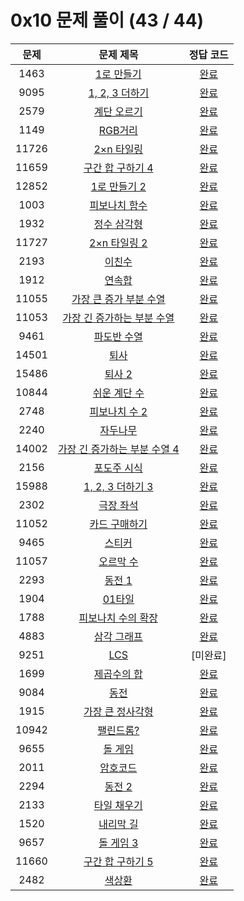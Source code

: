 # 0x10 문제 풀이 (43 / 44)

| 문제 | 문제 제목 | 정답 코드 |
| :--: | :--: | :--: |
| 1463 | [1로 만들기](https://www.acmicpc.net/problem/1463) | [완료](./solutions/1463.cpp) |
| 9095 | [1, 2, 3 더하기](https://www.acmicpc.net/problem/9095) | [완료](./solutions/9095.cpp) |
| 2579 | [계단 오르기](https://www.acmicpc.net/problem/2579) | [완료](./solutions/2579.cpp) |
| 1149 | [RGB거리](https://www.acmicpc.net/problem/1149) | [완료](./solutions/1149.cpp) |
| 11726 | [2×n 타일링](https://www.acmicpc.net/problem/11726) | [완료](./solutions/11726.cpp) |
| 11659 | [구간 합 구하기 4](https://www.acmicpc.net/problem/11659) | [완료](./solutions/11659.cpp) |
| 12852 | [1로 만들기 2](https://www.acmicpc.net/problem/12852) | [완료](./solutions/12852.cpp) |
| 1003 | [피보나치 함수](https://www.acmicpc.net/problem/1003) | [완료](./solutions/1003.cpp) |
| 1932 | [정수 삼각형](https://www.acmicpc.net/problem/1932) | [완료](./solutions/1932.cpp) |
| 11727 | [2×n 타일링 2](https://www.acmicpc.net/problem/11727) | [완료](./solutions/11727.cpp) |
| 2193 | [이친수](https://www.acmicpc.net/problem/2193) | [완료](./solutions/2193.cpp) |
| 1912 | [연속합](https://www.acmicpc.net/problem/1912) | [완료](./solutions/1912.cpp) |
| 11055 | [가장 큰 증가 부분 수열](https://www.acmicpc.net/problem/11055) | [완료](./solutions/11055.cpp) |
| 11053 | [가장 긴 증가하는 부분 수열](https://www.acmicpc.net/problem/11053) | [완료](./solutions/11053.cpp) |
| 9461 | [파도반 수열](https://www.acmicpc.net/problem/9461) | [완료](./solutions/9461.cpp) |
| 14501 | [퇴사](https://www.acmicpc.net/problem/14501) | [완료](./solutions/14501.cpp) |
| 15486 | [퇴사 2](https://www.acmicpc.net/problem/15486) | [완료](./solutions/15486.cpp) |
| 10844 | [쉬운 계단 수](https://www.acmicpc.net/problem/10844) | [완료](./solutions/10844.cpp) |
| 2748 | [피보나치 수 2](https://www.acmicpc.net/problem/2748) | [완료](./solutions/2748.cpp)|
| 2240 | [자두나무](https://www.acmicpc.net/problem/2240) | [완료](./solutions/2240.cpp) |
| 14002 | [가장 긴 증가하는 부분 수열 4](https://www.acmicpc.net/problem/14002) | [완료](./solutions/14002.cpp) |
| 2156 | [포도주 시식](https://www.acmicpc.net/problem/2156) | [완료](./solutions/2156.cpp) |
| 15988 | [1, 2, 3 더하기 3](https://www.acmicpc.net/problem/15988) | [완료](./solutions/15988.cpp) |
| 2302 | [극장 좌석](https://www.acmicpc.net/problem/2302) | [완료](./solutions/2302.cpp) |
| 11052 | [카드 구매하기](https://www.acmicpc.net/problem/11052) | [완료](./solutions/11052.cpp) |
| 9465 | [스티커](https://www.acmicpc.net/problem/9465) | [완료](./solutions/9465.cpp) |
| 11057 | [오르막 수](https://www.acmicpc.net/problem/11057) | [완료](./solutions/11057.cpp) |
| 2293 | [동전 1](https://www.acmicpc.net/problem/2293) | [완료](./solutions/2293.cpp) |
| 1904 | [01타일](https://www.acmicpc.net/problem/1904) | [완료](./solutions/1904.cpp) |
| 1788 | [피보나치 수의 확장](https://www.acmicpc.net/problem/1788) | [완료](./solutions/1788.cpp) |
| 4883 | [삼각 그래프](https://www.acmicpc.net/problem/4883) | [완료](./solutions/4883.cpp) |
| 9251 | [LCS](https://www.acmicpc.net/problem/9251) | [미완료] |
| 1699 | [제곱수의 합](https://www.acmicpc.net/problem/1699) | [완료](./solutions/1699.cpp) |
| 9084 | [동전](https://www.acmicpc.net/problem/9084) | [완료](./solutions/9084.cpp) |
| 1915 | [가장 큰 정사각형](https://www.acmicpc.net/problem/1915) | [완료](./solutions/1915.cpp) |
| 10942 | [팰린드롬?](https://www.acmicpc.net/problem/10942) | [완료](./solutions/10942.cpp) |
| 9655 | [돌 게임](https://www.acmicpc.net/problem/9655) | [완료](./solutions/9655.cpp) |
| 2011 | [암호코드](https://www.acmicpc.net/problem/2011) | [완료](./solutions/2011.cpp) |
| 2294 | [동전 2](https://www.acmicpc.net/problem/2294) | [완료](./solutions/2294.cpp) |
| 2133 | [타일 채우기](https://www.acmicpc.net/problem/2133) | [완료](./solutions/2133.cpp) |
| 1520 | [내리막 길](https://www.acmicpc.net/problem/1520) | [완료](./solutions/1520.cpp) |
| 9657 | [돌 게임 3](https://www.acmicpc.net/problem/9657) | [완료](./solutions/9657.cpp) |
| 11660 | [구간 합 구하기 5](https://www.acmicpc.net/problem/11660) | [완료](./solutions/11660.cpp) |
| 2482 | [색상환](https://www.acmicpc.net/problem/2482) | [완료](./solutions/2482.cpp) |

